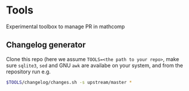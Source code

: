 # Tools
Experimental toolbox to manage PR in mathcomp

## Changelog generator

Clone this repo (here we assume `TOOLS=<the path to your repo>`, make sure `sqlite3`, `sed` and GNU `awk` are availabe on your system, and from the repository run e.g.
```bash
$TOOLS/changelog/changes.sh -s upstream/master *
```
